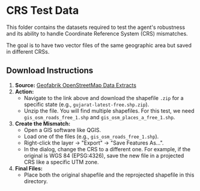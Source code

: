 # CRS Test Data

This folder contains the datasets required to test the agent's robustness and its ability to handle Coordinate Reference System (CRS) mismatches.

The goal is to have two vector files of the same geographic area but saved in different CRSs.

## Download Instructions

1.  **Source:** [Geofabrik OpenStreetMap Data Extracts](https://download.geofabrik.de/asia/india.html)
2.  **Action:**
    * Navigate to the link above and download the shapefile `.zip` for a specific state (e.g., `gujarat-latest-free.shp.zip`).
    * Unzip the file. You will find multiple shapefiles. For this test, we need `gis_osm_roads_free_1.shp` and `gis_osm_places_a_free_1.shp`.
3.  **Create the Mismatch:**
    * Open a GIS software like QGIS.
    * Load one of the files (e.g., `gis_osm_roads_free_1.shp`).
    * Right-click the layer -> "Export" -> "Save Features As...".
    * In the dialog, change the CRS to a different one. For example, if the original is WGS 84 (EPSG:4326), save the new file in a projected CRS like a specific UTM zone.
4.  **Final Files:**
    * Place both the original shapefile and the reprojected shapefile in this directory.
